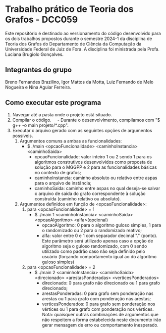 # Trabalho prático de Teoria dos Grafos - DCC059
Este repositório é destinado ao versionamento do código desenvolvido para os dois trabalhos propostos durante o semestre 2024-1 da disciplina de Teoria dos Grafos do Departamento de Ciência da Computação da Universidade Federal de Juiz de Fora. A disciplina foi ministrada pela Profa. Luciana Brugiolo Gonçalves.
## Integrantes do grupo
Breno Fernandes Brazilino, Igor Mattos da Motta, Luiz Fernando de Melo Nogueira e Nina Aguiar Ferreira.
## Como executar este programa
1. Navegar até a pasta onde o projeto está situado.
2. Compilar o código.
    - Durante o desenvolvimento, compilamos com "$ g++ -o main projeto/\*.cpp".
3. Executar o arquivo gerado com as seguintes opções de argumentos possíveis.
	1. Argumentos comuns a ambas as funcionalidades:
		- $ ./main \<opcaoFuncionalidade> \<caminhoInstancia> \<caminhoSaida>
			- opcaoFuncionalidade: valor inteiro 1 ou 2 sendo 1 para os algoritmos construtivos desenvolvidos como proposta de solução para o MGGPP e 2 para as funcionalidades básicas no contexto de grafos;
			- caminhoInstancia: caminho absoluto ou relativo entre aspas para o arquivo de instância;
			- caminhoSaida: caminho entre aspas no qual deseja-se salvar o arquivo de saída do grafo correspondente à solução construída (caminho relativo ou absoluto).
	1. Argumentos definidos em função de \<opcaoFuncionalidade>:
		1. para \<opcaoFuncionalidade> = 1
			-  $ ./main 1 \<caminhoInstancia> \<caminhoSaida> \<opcaoAlgoritmo> \<alfa>(opcional)
				- opcaoAlgoritmo: 0 para o algoritmo guloso simples, 1 para o randomizado ou 2 para o randomizado reativo;
				- alfa: valor entre 0 e 1 com separador decimal "." (ponto). Este parâmetro será utilizado apenas caso a opção de algoritmo seja o guloso randomizado, com 0 sendo utilizado como padrão caso não seja definido pelo usuário (forçando comportamento igual ao do algoritmo guloso simples)
		2. para \<opcaoFuncionalidade> = 2
			- $ ./main 2 \<caminhoInstancia> \<caminhoSaida> \<direcionado> \<arestasPonderadas> \<verticesPonderados>
				- direcionado: 0 para grafo não direcionado ou 1 para grafo direcionado;
				- arestasPonderadas: 0 para grafo sem ponderação nas arestas ou 1 para grafo com ponderação nas arestas;
				- verticesPonderados: 0 para grafo sem ponderação nos vértices ou 1 para grafo com ponderação nos vértices.
Nota: quaisquer outras combinações de argumentos que não respeitem a forma estabelecida neste documento irão gerar mensagem de erro ou comportamento inesperado.